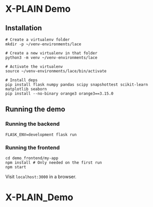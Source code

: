# X-PLAIN Demo

## Installation

```shell
# Create a virtualenv folder
mkdir -p ~/venv-environments/lace

# Create a new virtualenv in that folder
python3 -m venv ~/venv-environments/lace

# Activate the virtualenv
source ~/venv-environments/lace/bin/activate

# Install deps
pip install flask numpy pandas scipy snapshottest scikit-learn matplotlib seaborn 
pip install --no-binary orange3 orange3==3.15.0
```

## Running the demo

### Running the backend
```shell
FLASK_ENV=development flask run
```

### Running the frontend
```shell
cd demo_frontend/my-app
npm install # Only needed on the first run
npm start
```
Visit `localhost:3000` in a browser.
# X-PLAIN_Demo
